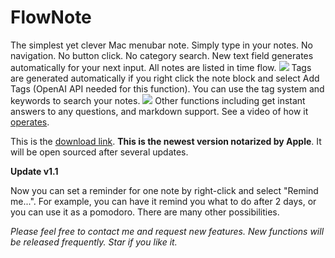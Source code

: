 # FlowNote
The simplest yet clever Mac menubar note.
Simply type in your notes. No navigation. No button click. No category search. New text field generates automatically for your next input. All notes are listed in time flow.
![](https://github.com/Yiiipu/FlowNote/raw/main/Image/Screenshot%202023-05-25%20at%206.38.28%20PM%20(1).png)
Tags are generated automatically if you right click the note block and select Add Tags (OpenAI API needed for this function). You can use the tag system and keywords to search your notes. 
![](https://github.com/Yiiipu/FlowNote/raw/main/Image/Screenshot%202023-05-25%20at%206.42.01%20PM%20(1).png)
Other functions including get instant answers to any questions, and markdown support. See a video of how it [operates](https://www.reddit.com/r/OpenAI/comments/13wvt81/simplest_yet_cleverest_mac_menubar_note_designed/?utm_source=share&utm_medium=ios_app&utm_name=ioscss&utm_content=2&utm_term=1).

This is the [download link](FlowNote_v1.1.dmg). **This is the newest version notarized by Apple**. It will be open sourced after several updates.

**Update v1.1**

Now you can set a reminder for one note by right-click and select "Remind me...". For example, you can have it remind you what to do after 2 days, or you can use it as a pomodoro. There are many other possibilities.

*Please feel free to contact me and request new features. New functions will be released frequently. Star if you like it.*
